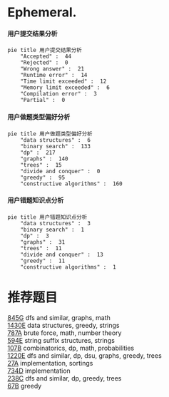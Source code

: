 # Ephemeral.

<!-- tabs:start -->



#### **用户提交结果分析**

```mermaid
pie title 用户提交结果分析
    "Accepted" :  44
    "Rejected" :  0
    "Wrong answer" :  21
    "Runtime error" :  14
    "Time limit exceeded" :  12
    "Memory limit exceeded" :  6
    "Compilation error" :  3
    "Partial" :  0
```

#### **用户做题类型偏好分析**

```mermaid
pie title 用户做题类型偏好分析
    "data structures" :  6
    "binary search" :  133
    "dp" :  217
    "graphs" :  140
    "trees" :  15
    "divide and conquer" :  0
    "greedy" :  95
    "constructive algorithms" :  160
```
#### **用户错题知识点分析**

```mermaid
pie title 用户错题知识点分析
    "data structures" :  3
    "binary search" :  1
    "dp" :  3
    "graphs" :  31
    "trees" :  11
    "divide and conquer" :  13
    "greedy" :  11
    "constructive algorithms" :  1
```



<!-- tabs:end -->
# 推荐题目
[845G](https://codeforces.com/contest/845/problem/G)		dfs and similar,
                        graphs,
                        math		  
[1430E](https://codeforces.com/contest/1430/problem/E)		data structures,
                        greedy,
                        strings		  
[787A](https://codeforces.com/contest/787/problem/A)		brute force,
                        math,
                        number theory		  
[594E](https://codeforces.com/contest/594/problem/E)		string suffix structures,
                        strings		  
[107B](https://codeforces.com/contest/107/problem/B)		combinatorics,
                        dp,
                        math,
                        probabilities		  
[1220E](https://codeforces.com/contest/1220/problem/E)		dfs and similar,
                        dp,
                        dsu,
                        graphs,
                        greedy,
                        trees		  
[27A](https://codeforces.com/contest/27/problem/A)		implementation,
                        sortings		  
[734D](https://codeforces.com/contest/734/problem/D)		implementation		  
[238C](https://codeforces.com/contest/238/problem/C)		dfs and similar,
                        dp,
                        greedy,
                        trees		  
[67B](https://codeforces.com/contest/67/problem/B)		greedy		  
